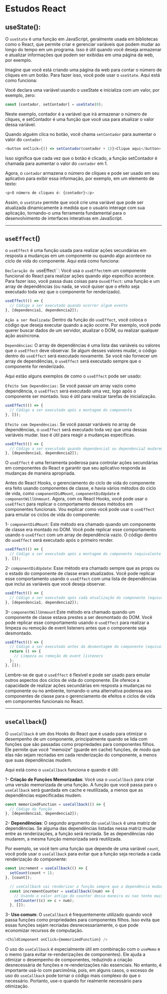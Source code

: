 # Estudos React

## useState():

O `useState` é uma função em JavaScript, geralmente usada em bibliotecas como o
React, que permite criar e gerenciar variáveis que podem mudar ao longo do tempo
em um programa. Isso é útil quando você deseja armazenar e atualizar informações
que podem ser exibidas em uma página da web, por exemplo.

Imagine que você está criando uma página da web para contar o número de cliques
em um botão. Para fazer isso, você pode usar o `useState`. Aqui está como
funciona:

Você declara uma variável usando o useState e inicializa com um valor, por
exemplo, zero:

```js
const [contador, setContador] = useState(0);
```

Neste exemplo, contador é a variável que irá armazenar o número de cliques, e
setContador é uma função que você usa para atualizar o valor dessa variável.

Quando alguém clica no botão, você chama `setContador` para aumentar o valor do
`contador`:

```js
<button onClick={() => setContador(contador + 1)}>Clique aqui</button>
```

Isso significa que cada vez que o botão é clicado, a função setContador é
chamada para aumentar o valor do `contador` em 1.

Agora, o `contador` armazena o número de cliques e pode ser usado em seu
aplicativo para exibir essa informação, por exemplo, em um elemento de texto:

```js
<p>O número de cliques é: {contador}</p>
```

Assim, o `useState` permite que você crie uma variável que pode ser atualizada
dinamicamente à medida que o usuário interage com sua aplicação, tornando-o uma
ferramenta fundamental para o desenvolvimento de interfaces interativas em
JavaScript.

---

## `useEffect`()

o `useEffect` é uma função usada para realizar ações secundárias em resposta a
mudanças em um componente ou quando algo acontece no ciclo de vida do
componente. Aqui está como funciona:

`Declaração do `useEffect``: Você usa o `useEffect`em um componente funcional do React para realizar ações quando algo específico acontece. Para fazer isso, você passa duas coisas para o`useEffect`:
uma função e um array de dependências (ou nada, se você quiser que o efeito seja
executado toda vez que o componente for renderizado).

```js
useEffect(() => {
  // Código a ser executado quando ocorrer algum evento
}, [dependencia1, dependencia2]);
```

`Ação a ser Realizada`: Dentro da função do `useEffect`, você coloca o código
que deseja executar quando a ação ocorre. Por exemplo, você pode querer buscar
dados de um servidor, atualizar o DOM, ou realizar qualquer ação assíncrona.

`Dependências`: O array de dependências é uma lista das variáveis ou valores que
o `useEffect` deve observar. Se algum desses valores mudar, o código dentro do
`useEffect` será executado novamente. Se você não fornecer um array de
dependências, o `useEffect` será executado sempre que o componente for
renderizado.

Aqui estão alguns exemplos de como o `useEffect` pode ser usado:

`Efeito Sem Dependências:` Se você passar um array vazio como dependência, o
`useEffect` será executado uma vez, logo após o componente ser montado. Isso é
útil para realizar tarefas de inicialização.

```js
useEffect(() => {
  // Código a ser executado após a montagem do componente
}, []);
```

`Efeito com Dependências:` Se você passar variáveis no array de dependências, o
`useEffect` será executado toda vez que uma dessas variáveis mudar. Isso é útil
para reagir a mudanças específicas.

```js
useEffect(() => {
  // Código a ser executado quando dependencia1 ou dependencia2 mudarem
}, [dependencia1, dependencia2]);
```

O `useEffect` é uma ferramenta poderosa para controlar ações secundárias em
componentes do React e garantir que seu aplicativo responda às mudanças de
maneira apropriada.

Antes do React Hooks, o gerenciamento do ciclo de vida do componente era feito
usando componentes de classe, e havia vários métodos do ciclo de vida, como
`componentDidMount`, `componentDidUpdate` e `componentWillUnmount`. Agora, com
os React Hooks, você pode usar o `useEffect` para replicar o comportamento
desses métodos em componentes funcionais. Vou explicar como você pode usar o
`useEffect` para emular os ciclos de vida do componente:

1- `componentDidMount`: Este método era chamado quando um componente de classe
era montado no DOM. Você pode replicar esse comportamento usando o `useEffect`
com um array de dependência vazio. O código dentro do `useEffect` será executado
após o primeiro render.

```js
useEffect(() => {
  // Código a ser executado após a montagem do componente (equivalente ao componentDidMount) -> executa 1x
}, []);
```

2- `componentDidUpdate`: Esse método era chamado sempre que as props ou o estado
do componente de classe eram atualizados. Você pode replicar esse comportamento
usando o `useEffect` com uma lista de dependências que inclui as variáveis que
você deseja observar.

```js
useEffect(() => {
  // Código a ser executado após cada atualização do componente (equivalente ao componentDidUpdate)
}, [dependencia1, dependencia2]);
```

3- `componentWillUnmount`:Este método era chamado quando um componente de classe
estava prestes a ser desmontado do DOM. Você pode replicar esse comportamento
usando o `useEffect` para realizar a limpeza ou remoção de event listeners antes
que o componente seja desmontado.

```js
useEffect(() => {
  // Código a ser executado antes da desmontagem do componente (equivalente ao componentWillUnmount)
  return () => {
    // Limpeza ou remoção de event listeners
  };
}, []);
```

Lembre-se de que o `useEffect` é flexível e pode ser usado para emular outros
aspectos dos ciclos de vida do componente. Ele oferece a capacidade de realizar
ações secundárias em resposta a mudanças no componente ou no ambiente,
tornando-o uma alternativa poderosa aos componentes de classe para o
gerenciamento de efeitos e ciclos de vida em componentes funcionais no React.

---

## `useCallback`()

O `useCallback` é um dos Hooks do React que é usado para otimizar o desempenho
de um componente, principalmente quando se lida com funções que são passadas
como propriedades para componentes filhos. Ele permite que você "memoize"
(guarde em cache) funções, de modo que elas não sejam recriadas em cada
renderização do componente, a menos que suas dependências mudem.

Aqui está como o `useCallback` funciona e quando é útil:

1- **Criação de Funções Memorizadas**: Você usa o `useCallback` para criar uma
versão memorizada de uma função. A função que você passa para o `useCallback`
será guardada em cache e reutilizada, a menos que as dependências especificadas
mudem.

```js
const memorizedFunction = useCallback(() => {
  // Código da função
}, [dependencia1, dependencia2]);
```

2- **Dependências**: O segundo argumento do `useCallback` é uma matriz de
dependências. Se alguma das dependências listadas nessa matriz mudar entre as
renderizações, a função será recriada. Se as dependências não mudarem, a mesma
função memorizada será reutilizada.

Por exemplo, se você tem uma função que depende de uma variável `count`, você
pode usar o `useCallback` para evitar que a função seja recriada a cada
renderização do componente:

```js
const increment = useCallback(() => {
  setCount(count + 1);
}, [count]);
```

```js
  // useCallback vai renderizar a função sempre que a dependência mudar
  const incrementCounter = useCallback((num) => {
    // Usando o valor antigo do counter dessa maneira eu nao tenho mais dependências
    setCounter((c) => c + num);
  }, []);
```

3- **Uso comum**: O `useCallback` é frequentemente utilizado quando você passa
funções como propriedades para componentes filhos. Isso evita que essas funções
sejam recriadas desnecessariamente, o que pode economizar recursos de
computação.

```js
<ChildComponent onClick={memorizedFunction} />
```

O uso do `useCallback` é especialmente útil em combinação com o `useMemo` e o
memo (para evitar re-renderizações de componentes). Ele ajuda a otimizar o
desempenho de componentes, reduzindo a criação desnecessária de funções e
re-renderizações não essenciais. No entanto, é importante usá-lo com parcimônia,
pois, em alguns casos, o excesso de uso do `useCallback` pode tornar o código
mais complexo do que o necessário. Portanto, use-o quando for realmente
necessário para otimização.
